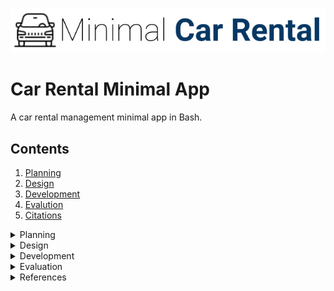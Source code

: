 ![CarRental](logo.png)

Car Rental Minimal App
===========================

A car rental management minimal app in Bash.

Contents
-----------------------
 1. [Planning](#planning)
  1. [Design](#design)
  1. [Development](#development)
  1. [Evalution](#evaluation)
  1. [Citations](#citations)
  
 <details><summary>Planning</summary>

Definition of the problem
=========================
My client, Mr. xx is an onwer of a car rental bussiness. His company has a range of cars availbale for rent on a price that varies on the hours of use. The owner requests a computer program for recording information about their orders with the purpose of collecting basic information about the distance driven for each car and points out specific features: easy commands to allow to create a car, record a trip distance, query the trip history a car, edit, delete a car and see the total statistics. One more requirement of the client was a simple terminal based program with a simple and transparent installation. Theres no reference to prior experience with a computer system program. 

Proposed Solution
=====================
Since we dont know about any prior experience of the stakeholders with a computer system, we have to follow all the requirements given by the client entirely and successfully because we assume they must be according the stakeholders capacities and the technology available in the company. To make the installation easy and clear, its necessary to use a software system that already has the chosen terminal to reduce the work of going through its instalation, which would make the process of installing the app less simple and longer. I chose to work on bash because I am familiar with it, its a free software that can be found in most operating systems except the WINDOWS based. These include a lot of Linux distributions, macOS, iOS, Android, among others. It can generate txt files and has the man page feature. 
Git Hub was used to record all the steps in the process of creating the Car Rental App. This helped in the organization and  keeping on track on what was done and what needed to be done. 
 
Sucess Criteria
===================
These are the measurable outcomes :

1. A car can be created and stored in the database
1. A trip can be recorded for a given car
1. A summary (total distance traveled) of trips can be measured for a particular car
1. A car information can be edited
1. A basic backup system is available
1. Installation is simple-> it does not require additional software, one step process
1. A car can be deleted
1. The application can be uninstalled 
 <p></details>
 

 <details><summary>Design</summary>
  
System diagram
=======================
 To design the system diagram of the car rental app we followed the requirements of the client for the desirable outcomes. 
 The input of data will be made through a bash terminal using the scripts that we will be uploaded together with the Car Rental App through installation. The data will be directed to the database file that is also within the Car Rental App folder.
 Our scripts comprehend 8 actions that will be afterwards explained in the development section: create, record, edit,delete, summary, backup and uninstall.
 
 ![Diagram](Systemdiagram.png)
  
 [Fig1][This picture shows the system diagram for the car rental program]


Algorithms flow diagram
==========================
Some flowcharts of the program's functions: 

Create function flowchart 
----------------
![Diagram](createcar.png)
[fig2][This picture shows the flowchart of the create function]

Record function flowchart
-----------
![Diagram](recordcar.png)
[fig3][This picture shows the flowchart of the record function]

Edit function flowchart
-----------
![Diagram](editcar.png)
[fig4][This picture shows the flowchart of the edit function]



Test plan
================

![Diagram](Testplan.png)
  
Test 1 : Installation
---------------
``.sh
#!/bin/bash

cd ~/Desktop/CarApp
bash install

echo " TESTING.... "
#check if the Car Rental file and its componets exists
if [ -d ~/Desktop/CarRentalApp/database ]; then
  echo "Car Rental App and database was created..."
else 
   echo "Car Rental App or databse not created"
   echo " Test 1: one step installation -- Failed "
   exit
fi
 
  if [ -d ~/Desktop/CarRentalApp/scripts ]; then
  echo "...scripts file was created."
else 
  echo "...scripts file not created"
  echo " Test 1: one step installation -- Failed "
  exit
  fi

    if [ -f ~/Desktop/CarRentalApp/scripts/create ]; then 
     if [ -f ~/Desktop/CarRentalApp/scripts/record ]; then
      if [ -f ~/Desktop/CarRentalApp/scripts/edit ]; then
       if [ -f ~/Desktop/CarRentalApp/scripts/summarise ]; then
         if [ -f ~/Desktop/CarRentalApp/scripts/backup ]; then
          if [ -f ~/Desktop/CarRentalApp/scripts/delete ]; then
           if [ -f ~/Desktop/CarRentalApp/scripts/frame1.sh ]; then
            if [ -f ~/Desktop/CarRentalApp/scripts/unistall ]; then
                echo " All scripts were copied "
		echo "Test 1: One step installation -- Passed"
            fi
           fi
          fi
         fi
       fi
      fi
     fi
    else
    echo "...scripts are not complete"
    echo " Test 1: one step installation -- Failed "
    exit 
    fi
``
[Fig5][The above script shows the algorithms for Test 1]
 
Test 2 : Create car
---------------
```.sh
#!/bin/bash

#step 1: create a car using the script create
cd ~/Desktop/CarRentalApp/scripts
bash create TXM301 nissan red 9

Echo "TESTING..."
#step 2: check that the license file .txt was created 
if [ -f "../database/TXM301.txt" ] ; then
echo "A car file was created inside the database"
else 
echo "Car file was not found."
echo "Test 2: create car -- Failed"
exit
fi

#step 3: check that the car was added to the main file
lastline=$( tail -n 1 ../database/maincarfile.txt )
if [ "TXM301 nissan red 9" == "$lastline" ]; then 
	echo "The car details were recorded into maincarfile.txt"
        echo "Test 2: create car -- Passed"
else
	echo "Car details were not recorded into maincarfile.txt"
	echo "Test 2: create car -- Failed"
fi

```
[Fig6][The above script shows the algorithms for Test 2]

Test 3: Record trip
--------------
```.sh
#!/bin/bash

cd ~/Desktop/CarRentalApp/scripts
bash record TXM301 20 4 4 

#step 2: check that the trip info was recorded
lastline=$( tail -n 1 ../database/TXM301.txt ) 
if [ "20 4 4" == "$lastline" ] ; then
	echo "The car's trip info was recorded into the car's file"
	echo "Test 3: Record trip -- Passed"
else 
	echo "The ca's trip info was not recorded into the car's file"
	echo "Test 3: Record trip -- Failed"
fi

```
[Fig7][The above script shows the algorithms for Test 3]

Test 4: Edit car
------------
``.sh
#!/bin/bash

cd ~/Desktop/CarRentalApp/scripts
bash edit TXM301 toyota blue 10 

Echo "TESTING ..."

lastline=$( tail -n 1 ../database/maincarfile.txt )

#Check that the old version was deleted
if [ "TXM301 toyota blue 10" == "$lastline" ]; then
        echo "The old version was deleted "
else
        echo "Test 4: Edit car -- Failed"
        exit
fi


if [ "TXM301 nissan red 9" != "$lastline" ]; then
	echo "The new version was recorded"
        echo "Test 4: Edit car -- Passed"
else
	echo "The new version was not recorded"
        echo "Test 4: Edit car -- Failed"
fi

``
[Fig8][The above script shows the algorithms for Test 4]

Test 5: Delete car
-------------
``.sh
#!/bin/bash

cd ~/Desktop/CarRentalApp/scripts
bash delete TXM301

#Check that the car file was deleted
if [ ! -f ../database/TXM301.txt ] ; then
	echo "The car file was deleted"
else 
	echo "Error. File not deleted."
	echo "Test 5: Delete car -- Failed"
exit
fi 

lastline=$( tail -n 1 ../database/maincarfile.txt )
if [ "TXM301 toyota blue 10" != "$lastline" ]; then
	echo "The car's details were deleted from maincarfile.txt"
        echo "Test 5: Delete car -- Passed"
else
	echo " The car's details were not deleted from maincarfile.txt"     
	echo "Test 5: Delete car -- Failed"
fi

``
[Fig9][The above script shows the algorithms for Test 5]
<p></details> 



<details><summary>Development</summary>
  
Installation
====================

The installation function creates the app's main folder and its components: database folder and scripts folder.

```.sh
#!/bin/bash

#This file creates the folder structure for the
#minimal car rental app 

echo "Starting installation"

#Moving to the desired directory
cd ~/Desktop

#Creating the App folder 
mkdir CarRentalApp

#moving to the App folder
cd CarRentalApp

#Creating folders for the database and the script 
mkdir database  

cp -r ~/Desktop/CarApp/scripts ~/Desktop/CarRentalApp/
echo "Installation completed sucessfully"
```
[Fig10][The above script shows the algorithms for installing the app]

The following steps summarize the algorithms to create a new car in the system:
1. Move to the desktop
1. Create the CarRentalApp file
1. move to the CarRentalApp 
1. create the database folder
1. copy the scripts folder from the CarApp file (installation file)

problems and solutions
----------------------
In the first draft of the script, the user had to add the location for the installation of the app but since we dont know if the user knows how to write paths, I had to set a location and I chose desktop because its the most acessible location.
The first draft also did not have the feature of creating a scripts file containing all the application's funtions. This was solved by creating an installation folder that contained the all scripts inside a folder and adding a section the installation script to copy this folder to the app's main folder.


Creat
==================
  
The create function creates a car file and records the car's details in the maincarfile.txt file.

```.sh
#!/bin/bash
 
#This program creates a car and record the orders of a car rental bussiness 

#Create a car
#Check number of arguments
if [ $# -ne 4 ]; then
echo " Incomplete input. Please enter Plate, Model, Colour and PP "
exit

else
 
#If number of arguments is correct. Continue
plate=$1
model=$2
color=$3
pp=$4

#Record order
#moving to the directory where we can find the db file inside the RentalCarApp
#folder. Now we are inside the scripts file, so we will move one level up.
cd ../database

#Adding new entry to the file maincarfile.txt without erasing.
echo "$plate $model $color $pp" >> maincarfile.txt
#creating 
echo " " > $plate.txt

cd ../scripts
#presenting the results in a frame
bash frame1.sh "Car Created successfully"

fi
```
[Fig11][This script shows the algorithms for creating the car]

The following steps summarize the algorithms to create a new car in the system:
1. Get input from the user 
1. Check number of arguments (model, color, pp). If 4 then continue, if not "message", exit. 
1. Write to main file with one extra line. Not erasing other entries. 
1. Create car trip file with 4 case for the 4 arguments plate.txt

problems and solutions: 
-----------------
The frame was not showing. This was solved by specfiying the location of the frame script.


Record
==========================
The record function stores a car's trip information in the car's file.
 
```.sh 
#!/bin/bash

#Check if arguments are complete
if [ $# -ne 4 ]; then
echo " The arguments are not complete. Enter Plate, Km, Date-out and Date-in "
exit 
fi

plate=$1
km=$2
dateout=$3
datein=$4

cd ../database
if [ ! -f $plate.txt ]; then
echo "This car was not created"
exit
else 
echo "$km $dateout $datein" >> $plate.txt
fi

cd ../scripts
bash frame1.sh "Trip info recorded successfully" 
```
[Fig][This script shows the algorith for recording a car trip]

The following steps summarize the algorithms to record trip info:  
1. Check arguments (Plate, km,Date-out,Date-in) if 4, then continue, if not "message", exit.
1. Check that the car exists.
1. If car exists then write the trip info in the $plate.txt file, without erasing previous trips.

Edit
==================
The edit function edits a car's details stored in the maincarfile.txt file.
  
```.sh
 #!/bin/bash

#This program edits the recorded information of existing car in the 
#maincarfile


#Check if the number of arguments equals to 4
if [ $# -ne 4 ]; then
echo "Error with the number of arguments"
echo "Enter License Model colour and passengers"
exit
fi


#atributing variables
plate=$1
model=$2
colour=$3
pp=$4

#moving to the database
cd ../database

#checking if car exists
if [ ! -f $plate.txt ]; then
echo "Car does not exit"
fi

#find the line and replace the wrong information with the new one
sed -i '' "/$plate/d" maincarfile.txt

#add the new information 
echo " $plate $model $colour $pp " >> maincarfile.txt

#moving to the scripts
cd ../scripts

#presenting the results
bash frame1.sh "Car edited successfully"
```
[Fig][The above script shows the algorithms to edit a car info]

The following steps summarize the algorithms to edit a car info:
1. Check the number of arguments. If not equal to 4, then print "message" and exit
1. atribute variables to the arguments
1. move to the database file to locate the car file
1. check if car file exists. If not, then print "message" and exit. Else, copy the arguments to the car file.
1. move to the script file to locate the frame script
1. show results in frame script

Problems and solutions
-----------------
The old version being replaced was not being erased. This problem was solved by adding ``.sh '' `` in the line: ``.sh sed -i '' "/$plate/d" maincarfile.txt ``

Delete 
==============
The delete function deletes a car's file and its record in the maincarfile.txt file.
  
```.sh
#!/bin/bash

#This program deletes a created car

plate=$1

#First we check the number of arguments 
if [ $# -ne 1 ]; then
echo " No input. Please restart and enter the name of the car. "
exit
fi

#move to the Car Rental App main folder
cd ../database

#Check if car exists
if [ ! -f $plate.txt ]; then
echo " This car does not exist."
exit

else

#delete car
rm $plate.txt

 
#delete line of the car in the maintext.file
sed -i '' "/$plate/d" maincarfile.txt

cd ../scripts

#showing the results
bash scripts/frame1.sh "Car deleted successfully" 

fi
 
```
[Fig][The above script shows the algorithms to delete a car]

The following steps summarize the algorithms to delete a car:
1. Check the existance and number of arguments. If not equal to one, then print "message" and exit. If yes, continue.
1. atribute a variable to the first argument
1. move to the database directory to locate the car file
1. check if car exists. If not, then print "message" and exit. Else, delete the car file and delete the car info in the main car file 
1. Show results in frame

Summary 
=============
The summary fucntion displays the total distance travelled by a car.

```.sh 
#!/bin/bash

#This script generates the summary of the car

bash frame1.sh Summary

#Check if the user inputs any argument (check number of arguments) 
if [ $# -ne 1 ]; then
echo "No argument inputed.Run the program again and enter the car license"
exit
fi


#Check if file exists in database
car=$1

#move to the desirable directory 
cd ../database

#Another option is moving to the database before checking the file
if [ ! -f $car.txt ]; then
 echo " Car not created. $car does not exist in the database "
 exit
fi

#Summary of the car 
total=0

while read line; 
do

#Show the sum of the km
for km in $line 
do 
  (( total=$total+$km ))
break
done

done < car.txt

#Step 4: Show result nicely 
cd ../scripts/
bash frame1.sh "Total distance travelled for $car was $total"
```
[Fig][The above script shows the algorithms for the backup function]

The following steps summarize the algorithms to generate the summary of a car:
1. Check the number of arguments. If 1 continue, if not "message", exit.
1. Check if the car exists. If yes continue, if not "message", exit.
1. Read the record trips in the car license and for the first word in line (km)
do summary for all if $1 arg =all

Backup
===============
The backup function creates a backup file and copies the database folder from the App main folder.
  
```.#!/bin/bash

#this program backs up the Rental Car app data into a directory chosen by the
#user

cp -a ~/Desktop/RentalCarApp/database ~/Desktop/BACKUP
echo "Successfully backed up into Desktop."

cd ../scripts
bash frame1.sh "Backup was successfully"  

```
[Fig][The above script shows the algorithms for the backup function]

The following steps summarize the algorithms to backup the data in the Car Rental App:
1. Check the existance and number of arguments. If not equal to 1 then print "message", exit, else :
   1. cope the Car Rental App into a destination input by the user
   2. change the name to one that specifies the day of the backup
   3. show the results  
   
Problems and solutions
--------------------
The first backup script as the installation script also had the option of the letting the user input the location. This was changed by setting the desktop as the default location for the same reason as of the installation script.

Uninstall
==============
This function deletes the app's main folder as well as all the components within it.
``.sh
#!/bin/bash

#Go two levels up to get to the directory where our Car Rental File was 
#installed
cd ~/Desktop

#delete the app directory
rm -r RentalCarApp
``
[Fig][The above script shows the algorithms for the uninstall function]
The following steps summarize the algorithms to backup the data in the Car Rental App:
1. Go to the Desktop
1. delete the CarRentalApp

Man pages
================

Install
----------
``.sh
.TH man 6 "28t Oct 2019" "1.0" "Install man page"
.SH NAME
install \-install app 
.SH SYNOPSIS
bash install
.SH DESCRIPTION 
The install function creates the main folder for the app (CArRentalApp) and its components: database and scripts
.SH AUTHOR
Lingye
``
create
----------
``.sh
.TH man 6 "28t Oct 2019" "1.0" "car Rental App scripts man page"
.SH NAME
create \-create a new car 
.SH SYNOPSIS
bash create [license] [model] [color] [passengers]
.SH DESCRIPTION
The create function creates a car file and records the car's details in the maincarfile.txt file. The user needs to input 4 
arguments (car details) when running the script in the order of license, model, color and passengers.
.SH EXAMPLES
bash create LXH798 Mazda Red 3
.SH AUTHOR
Dr. Ruben Pinzon
``
record
----------
``.sh
.TH man 6 "28t Oct 2019" "1.0" "Record trip man page"
.SH NAME
record \-crecord a trip 
.SH SYNOPSIS
bash record [license] [km] [date-out] [date-in]
.SH DESCRIPTION
The record function stores a car's trip information in the car's file. The user needs to input 4 
arguments (trip info ) when running the script in the order of license km date-out and date-in.
.SH EXAMPLES
bash create LXH798 20 04.04.2019  04.05.2019
.SH AUTHOR
Dr. Ruben Pinzon
``
edit
-------
``.sh
.TH man 6 "28t Oct 2019" "1.0" "Edit a car man page"
.SH NAME
edit \-edit a car 
.SH SYNOPSIS
bash edit [license] [model] [color] [passengers]
.SH DESCRIPTION
The edit function edits a car's details stored in the maincarfile.txt file. The user needs to input 4 
arguments (new version of car details) when running the script in the order of license, model, color and passengers.
.SH EXAMPLES
bash edit LXH798 Nissan Blue 4
.SH AUTHOR
Dr. Ruben Pinzon
``
backup
-------
``.sh
.TH man 6 "28t Oct 2019" "1.0" "Backup man page"
.SH NAME
backup \- backup data 
.SH SYNOPSIS
bash backup
.SH DESCRIPTION 
The backup function creates a backup file and copies the database folder from the App main folder. The user just has to run the script using bash.
.SH AUTHOR
Lauricenia Buque 
``
summary
--------
``.sh
.TH man 6 "28t Oct 2019" "1.0" "Summary man page"
.SH NAME
summary \- summarize distance travelled
.SH SYNOPSIS
bash summary [license] 
.SH DESCRIPTION
The summary function displays the total distance travelled by a car. The user needs to input 1 
arguments (license) when running the script.
.SH EXAMPLES
bash summary LXH798 
.SH AUTHOR
Dr. Ruben Pinzon 
``
delete
-------
``.sh
.TH man 6 "28t Oct 2019" "1.0" "delete car man page"
.SH NAME
delete \-delete a new car 
.SH SYNOPSIS
bash delete [license]
.SH DESCRIPTION
The delete function deletes a car's file and its record in the maincarfile.txt file. The user needs to input 1 
arguments (license) when running the script.
.SH EXAMPLES
bash delete LXH798
.SH AUTHOR
Fuma 
``
uninstall
----------
``.sh.TH man 6 "28t Oct 2019" "1.0" "uninstall app man page"
.SH NAME
uninstall \-uninstall app 
.SH SYNOPSIS
bash uninstall
.SH DESCRIPTION
This function deletes the app's main folder as well as all the components within it. The user just has to run the script using bash.
.SH AUTHOR
Lauricenia Buque
``
<p></details>


<details><summary>Evaluation</summary>

Evidence for sucess of criteria 
==============================
![Diagram](evidence1.png)
![Diagram](evidence2.png)

Recommendations for the future
======================================
In the end the program fullfilled all the sucess criteria, however through out the development of the program, I realised that a few other features should have been added to the program: 
1. Headers for the car.txt files and for the maincarfile.txt file: For an easy understanding of the data recorded, there should be a header for each row so that we know from looking which row corresponds to what. Eg.: 
Eg.: In a car.txt file

1. A feature to edit the cars trip info: The edit function available for this app only edits the cars details however its also possible for an error to occur when inputting the car trip info, for this reason its also important to have an edit option for the trip data.

1. There should be a feature to delete specific lines in the files, not only delete car. For example, in a case where I run the create script when I wanted to run the record script, I would make the error of storing the trip data in the maincarfile.txt file and if in this case I try to solve it by running the delete function, it would delete the car and all the data related to it, and this is a big risk of loss of data. 

1. A summary of a car should have more details. The actual summary function only shows the total distance travalled by the car but there are more revelant details that would be helpfull for the business,like, how many times was the car rented, the period of the year that it was most rented, or the average amount of time that it is usually rented for. 

1. The backup should be automatic and the database versions should have a backup dates name, eg.: BACKUP/database_04.04.2019 ( this backup was done in april 4th of 2019 ). One more thing that would improve the backup function is having the option of backing up in an external drive. In a case of an accident with the computer that would be the only way to recover the data.
summary : explain what type of testing was used (refer to the slides in).

<p></details>

<details><summary>References</summary>

Christensson, Per. "Bash Definition." TechTerms. Sharpened Productions, 15 August 2013. Web. 02 November 2019. <https://techterms.com/definition/bash>.

Gite, Vivek, et al. “HowTo: Linux / UNIX Create a Manpage.” NixCraft, Vivek Gite, 16 Nov. 2017, www.cyberciti.biz/faq/linux-unix-creating-a-manpage/.

Pandey, Parul. “Basics of BASH for Beginners.” Medium, Towards Data Science, 26 July 2019, towardsdatascience.com/basics-of-bash-for-beginners-92e53a4c117a.
<p></details>
